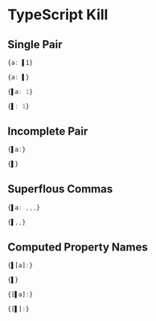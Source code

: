 # TypeScript Kill
## Single Pair
```typescript
{a: ▌1}
```
```typescript
{a: ▌}
```

```typescript
{▌a: 1}
```
```typescript
{▌: 1}
```

## Incomplete Pair
```typescript
{▌a:}
```
```typescript
{▌}
```

## Superflous Commas
```typescript
{▌a: ,,,}
```
```typescript
{▌,,}
```

## Computed Property Names
```typescript
{▌[a]:}
```
```typescript
{▌}
```

```typescript
{[▌a]:}
```
```typescript
{[▌]:}
```